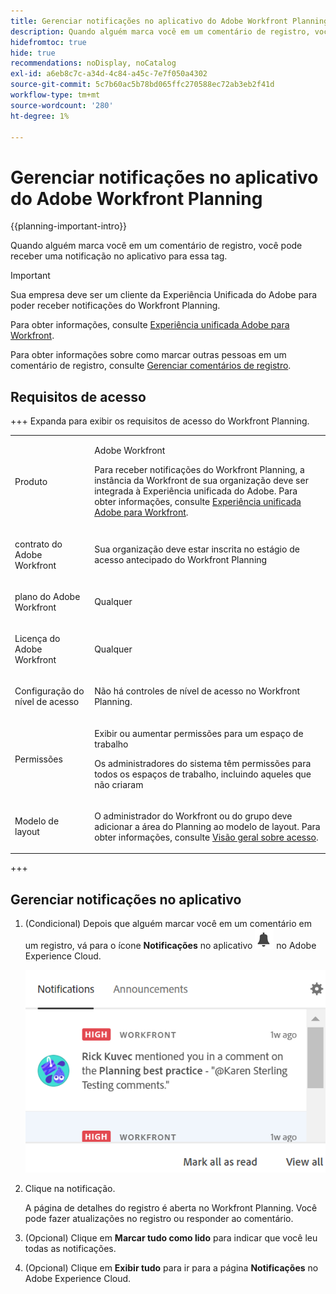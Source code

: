 ```yaml
---
title: Gerenciar notificações no aplicativo do Adobe Workfront Planning
description: Quando alguém marca você em um comentário de registro, você recebe uma notificação por email para essa tag.
hidefromtoc: true
hide: true
recommendations: noDisplay, noCatalog
exl-id: a6eb8c7c-a34d-4c84-a45c-7e7f050a4302
source-git-commit: 5c7b60ac5b78bd065ffc270588ec72ab3eb2f41d
workflow-type: tm+mt
source-wordcount: '280'
ht-degree: 1%

---
```


# Gerenciar notificações no aplicativo do Adobe Workfront Planning

{{planning-important-intro}}

Quando alguém marca você em um comentário de registro, você pode receber uma notificação no aplicativo para essa tag.

>[!IMPORTANT]
>
>Sua empresa deve ser um cliente da Experiência Unificada do Adobe para poder receber notificações do Workfront Planning.
>
>Para obter informações, consulte [Experiência unificada Adobe para Workfront](/help/quicksilver/workfront-basics/navigate-workfront/workfront-navigation/adobe-unified-experience.md).

Para obter informações sobre como marcar outras pessoas em um comentário de registro, consulte [Gerenciar comentários de registro](/help/quicksilver/planning/records/manage-record-comments.md).

## Requisitos de acesso

+++ Expanda para exibir os requisitos de acesso do Workfront Planning.

<table style="table-layout:auto">
 <col>
 </col>
 <col>
 </col>
 <tbody>
    <tr>
<tr>
<td>
   <p> Produto</p> </td>
   <td>
   <p> Adobe Workfront</p> 
   <p>Para receber notificações do Workfront Planning, a instância da Workfront de sua organização deve ser integrada à Experiência unificada do Adobe. Para obter informações, consulte <a href="/help/quicksilver/workfront-basics/navigate-workfront/workfront-navigation/adobe-unified-experience.md">Experiência unificada Adobe para Workfront</a>.</p></td>
  </tr>  
 <td role="rowheader"><p>contrato do Adobe Workfront</p></td>
   <td>
<p>Sua organização deve estar inscrita no estágio de acesso antecipado do Workfront Planning </p>
   </td>
  </tr>
  <tr>
   <td role="rowheader"><p>plano do Adobe Workfront</p></td>
   <td>
<p>Qualquer</p>
   </td>
  </tr>
  <tr>
   <td role="rowheader"><p>Licença do Adobe Workfront</p></td>
   <td>
   <p>Qualquer</p> 
  </td>
  </tr>

<tr>
   <td role="rowheader"><p>Configuração do nível de acesso</p></td>
   <td> <p>Não há controles de nível de acesso no Workfront Planning. </p>  
</td>
  </tr>
<tr>
   <td role="rowheader"><p>Permissões</p></td>
   <td> <p>Exibir ou aumentar permissões para um espaço de trabalho</a> </p>  
   <p>Os administradores do sistema têm permissões para todos os espaços de trabalho, incluindo aqueles que não criaram</p>
</td>
  </tr>

<tr>
   <td role="rowheader"><p>Modelo de layout</p></td>
   <td> <p>O administrador do Workfront ou do grupo deve adicionar a área do Planning ao modelo de layout. Para obter informações, consulte <a href="/help/quicksilver/planning/access/access-overview.md">Visão geral sobre acesso</a>. </p>  
</td>
  </tr>
 </tbody>
</table>

+++

## Gerenciar notificações no aplicativo

1. (Condicional) Depois que alguém marcar você em um comentário em um registro, vá para o ícone **Notificações** no aplicativo ![](assets/experience-cloud-notifications-icon.png) no Adobe Experience Cloud.

   ![](assets/in-app-notification-example.png)

1. Clique na notificação.

   A página de detalhes do registro é aberta no Workfront Planning. Você pode fazer atualizações no registro ou responder ao comentário.

1. (Opcional) Clique em **Marcar tudo como lido** para indicar que você leu todas as notificações.
1. (Opcional) Clique em **Exibir tudo** para ir para a página **Notificações** no Adobe Experience Cloud.
